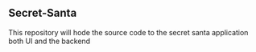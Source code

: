 ## Secret-Santa

This repository will hode the source code to the secret santa application both UI and the backend